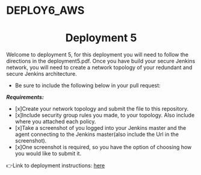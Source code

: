 # DEPLOY6_AWS
<h1 align=center>Deployment 5</h1>

Welcome to deployment 5, for this deployment you will need to follow the directions in the deployment5.pdf. Once you have build your secure Jenkins network, you will need to create a network topology of your redundant and secure Jenkins architecture.     

- Be sure to include the following below in your pull request: 

***Requirements:*** 
- [x]Create your network topology and submit the file to this repository.
- [x]Include security group rules you made, to your topology. Also include where you attached each policy.
- [x]Take a screenshot of you logged into your Jenkins master and the agent connecting to the Jenkins master(also include the Url in the screenshot).
- [x]One screenshot is required, so you have the option of choosing how you would like to submit it. 

👉Link to deployment instructions: [here](Deployment#5.pdf)  
